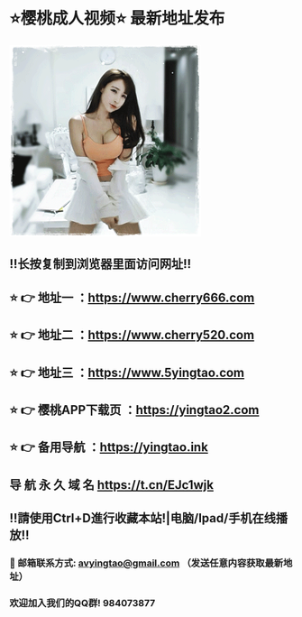 # ⭐️樱桃成人视频⭐️ 最新地址发布 
![image](https://github.com/avyingtao/dz/raw/master/timg.gif)
## ‼️长按复制到浏览器里面访问网址‼️
## ⭐️ 👉 地址一 ：https://www.cherry666.com
## ⭐️ 👉 地址二 ：https://www.cherry520.com
## ⭐️ 👉 地址三 ：https://www.5yingtao.com
## ⭐️ 👉 樱桃APP下载页 ：https://yingtao2.com
## ⭐️ 👉 备用导航 ：https://yingtao.ink

## 导 航 永 久 域 名 	https://t.cn/EJc1wjk
## ‼️請使用Ctrl+D進行收藏本站!|电脑/Ipad/手机在线播放‼️
### 📧 邮箱联系方式: avyingtao@gmail.com （发送任意内容获取最新地址）
### 欢迎加入我们的QQ群! 984073877
